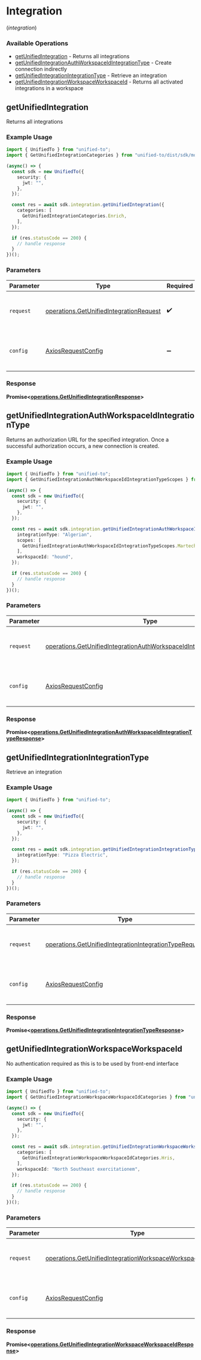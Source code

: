 # Integration
(*integration*)

### Available Operations

* [getUnifiedIntegration](#getunifiedintegration) - Returns all integrations
* [getUnifiedIntegrationAuthWorkspaceIdIntegrationType](#getunifiedintegrationauthworkspaceidintegrationtype) - Create connection indirectly
* [getUnifiedIntegrationIntegrationType](#getunifiedintegrationintegrationtype) - Retrieve an integration
* [getUnifiedIntegrationWorkspaceWorkspaceId](#getunifiedintegrationworkspaceworkspaceid) - Returns all activated integrations in a workspace

## getUnifiedIntegration

Returns all integrations

### Example Usage

```typescript
import { UnifiedTo } from "unified-to";
import { GetUnifiedIntegrationCategories } from "unified-to/dist/sdk/models/operations";

(async() => {
  const sdk = new UnifiedTo({
    security: {
      jwt: "",
    },
  });

  const res = await sdk.integration.getUnifiedIntegration({
    categories: [
      GetUnifiedIntegrationCategories.Enrich,
    ],
  });

  if (res.statusCode == 200) {
    // handle response
  }
})();
```

### Parameters

| Parameter                                                                                          | Type                                                                                               | Required                                                                                           | Description                                                                                        |
| -------------------------------------------------------------------------------------------------- | -------------------------------------------------------------------------------------------------- | -------------------------------------------------------------------------------------------------- | -------------------------------------------------------------------------------------------------- |
| `request`                                                                                          | [operations.GetUnifiedIntegrationRequest](../../models/operations/getunifiedintegrationrequest.md) | :heavy_check_mark:                                                                                 | The request object to use for the request.                                                         |
| `config`                                                                                           | [AxiosRequestConfig](https://axios-http.com/docs/req_config)                                       | :heavy_minus_sign:                                                                                 | Available config options for making requests.                                                      |


### Response

**Promise<[operations.GetUnifiedIntegrationResponse](../../models/operations/getunifiedintegrationresponse.md)>**


## getUnifiedIntegrationAuthWorkspaceIdIntegrationType

Returns an authorization URL for the specified integration.  Once a successful authorization occurs, a new connection is created.

### Example Usage

```typescript
import { UnifiedTo } from "unified-to";
import { GetUnifiedIntegrationAuthWorkspaceIdIntegrationTypeScopes } from "unified-to/dist/sdk/models/operations";

(async() => {
  const sdk = new UnifiedTo({
    security: {
      jwt: "",
    },
  });

  const res = await sdk.integration.getUnifiedIntegrationAuthWorkspaceIdIntegrationType({
    integrationType: "Algerian",
    scopes: [
      GetUnifiedIntegrationAuthWorkspaceIdIntegrationTypeScopes.MartechMemberWrite,
    ],
    workspaceId: "hound",
  });

  if (res.statusCode == 200) {
    // handle response
  }
})();
```

### Parameters

| Parameter                                                                                                                                                      | Type                                                                                                                                                           | Required                                                                                                                                                       | Description                                                                                                                                                    |
| -------------------------------------------------------------------------------------------------------------------------------------------------------------- | -------------------------------------------------------------------------------------------------------------------------------------------------------------- | -------------------------------------------------------------------------------------------------------------------------------------------------------------- | -------------------------------------------------------------------------------------------------------------------------------------------------------------- |
| `request`                                                                                                                                                      | [operations.GetUnifiedIntegrationAuthWorkspaceIdIntegrationTypeRequest](../../models/operations/getunifiedintegrationauthworkspaceidintegrationtyperequest.md) | :heavy_check_mark:                                                                                                                                             | The request object to use for the request.                                                                                                                     |
| `config`                                                                                                                                                       | [AxiosRequestConfig](https://axios-http.com/docs/req_config)                                                                                                   | :heavy_minus_sign:                                                                                                                                             | Available config options for making requests.                                                                                                                  |


### Response

**Promise<[operations.GetUnifiedIntegrationAuthWorkspaceIdIntegrationTypeResponse](../../models/operations/getunifiedintegrationauthworkspaceidintegrationtyperesponse.md)>**


## getUnifiedIntegrationIntegrationType

Retrieve an integration

### Example Usage

```typescript
import { UnifiedTo } from "unified-to";

(async() => {
  const sdk = new UnifiedTo({
    security: {
      jwt: "",
    },
  });

  const res = await sdk.integration.getUnifiedIntegrationIntegrationType({
    integrationType: "Pizza Electric",
  });

  if (res.statusCode == 200) {
    // handle response
  }
})();
```

### Parameters

| Parameter                                                                                                                        | Type                                                                                                                             | Required                                                                                                                         | Description                                                                                                                      |
| -------------------------------------------------------------------------------------------------------------------------------- | -------------------------------------------------------------------------------------------------------------------------------- | -------------------------------------------------------------------------------------------------------------------------------- | -------------------------------------------------------------------------------------------------------------------------------- |
| `request`                                                                                                                        | [operations.GetUnifiedIntegrationIntegrationTypeRequest](../../models/operations/getunifiedintegrationintegrationtyperequest.md) | :heavy_check_mark:                                                                                                               | The request object to use for the request.                                                                                       |
| `config`                                                                                                                         | [AxiosRequestConfig](https://axios-http.com/docs/req_config)                                                                     | :heavy_minus_sign:                                                                                                               | Available config options for making requests.                                                                                    |


### Response

**Promise<[operations.GetUnifiedIntegrationIntegrationTypeResponse](../../models/operations/getunifiedintegrationintegrationtyperesponse.md)>**


## getUnifiedIntegrationWorkspaceWorkspaceId

No authentication required as this is to be used by front-end interface

### Example Usage

```typescript
import { UnifiedTo } from "unified-to";
import { GetUnifiedIntegrationWorkspaceWorkspaceIdCategories } from "unified-to/dist/sdk/models/operations";

(async() => {
  const sdk = new UnifiedTo({
    security: {
      jwt: "",
    },
  });

  const res = await sdk.integration.getUnifiedIntegrationWorkspaceWorkspaceId({
    categories: [
      GetUnifiedIntegrationWorkspaceWorkspaceIdCategories.Hris,
    ],
    workspaceId: "North Southeast exercitationem",
  });

  if (res.statusCode == 200) {
    // handle response
  }
})();
```

### Parameters

| Parameter                                                                                                                                  | Type                                                                                                                                       | Required                                                                                                                                   | Description                                                                                                                                |
| ------------------------------------------------------------------------------------------------------------------------------------------ | ------------------------------------------------------------------------------------------------------------------------------------------ | ------------------------------------------------------------------------------------------------------------------------------------------ | ------------------------------------------------------------------------------------------------------------------------------------------ |
| `request`                                                                                                                                  | [operations.GetUnifiedIntegrationWorkspaceWorkspaceIdRequest](../../models/operations/getunifiedintegrationworkspaceworkspaceidrequest.md) | :heavy_check_mark:                                                                                                                         | The request object to use for the request.                                                                                                 |
| `config`                                                                                                                                   | [AxiosRequestConfig](https://axios-http.com/docs/req_config)                                                                               | :heavy_minus_sign:                                                                                                                         | Available config options for making requests.                                                                                              |


### Response

**Promise<[operations.GetUnifiedIntegrationWorkspaceWorkspaceIdResponse](../../models/operations/getunifiedintegrationworkspaceworkspaceidresponse.md)>**

